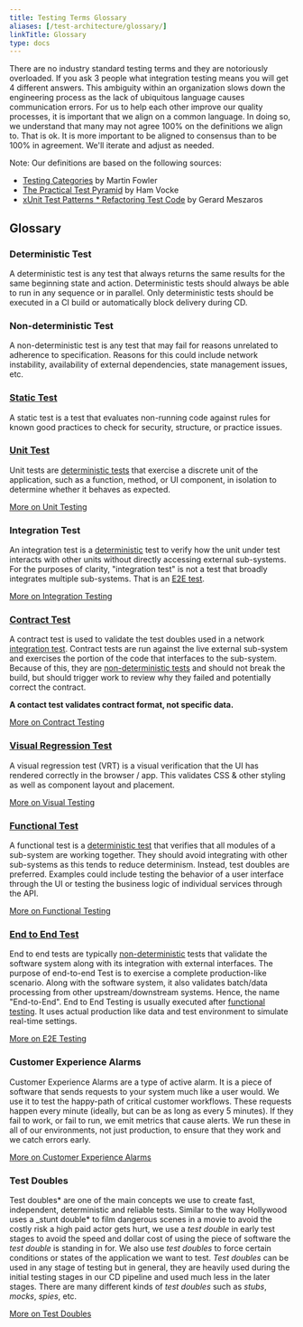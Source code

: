 ```yaml
---
title: Testing Terms Glossary
aliases: [/test-architecture/glossary/]
linkTitle: Glossary
type: docs
---
```


There are no industry standard testing terms and they are notoriously overloaded. If you ask 3 people what integration testing means you will get 4 different answers. This ambiguity within an organization slows down the engineering process as the lack of ubiquitous language causes communication errors. For us to help each other improve our quality processes, it is important that we align on a common language. In doing so, we understand that many may not agree 100% on the definitions we align to. That is ok. It is more important to be aligned to consensus than to be 100% in agreement. We'll iterate and adjust as needed.

Note: Our definitions are based on the following sources:

- [Testing Categories](https://martinfowler.com/tags/test%20categories.html) by Martin Fowler
- [The Practical Test Pyramid](https://martinfowler.com/articles/practical-test-pyramid.html) by Ham Vocke
- [xUnit Test Patterns \* Refactoring Test Code](https://martinfowler.com/books/meszaros.html) by Gerard Meszaros

## Glossary

### Deterministic Test

A deterministic test is any test that always returns the same results for the same beginning state and action. Deterministic tests should always be able to run in any sequence or in parallel. Only deterministic tests should be executed in a CI build or automatically block delivery during CD.

### Non-deterministic Test

A non-deterministic test is any test that may fail for reasons unrelated to adherence to specification. Reasons for this could include network instability, availability of external dependencies, state management issues, etc.

### [Static Test](static)

A static test is a test that evaluates non-running code against rules for known good practices to check for security, structure, or practice issues.

### [Unit Test](unit)

Unit tests are [deterministic tests](#deterministic-test) that exercise a discrete unit of the application, such as a function, method, or UI component, in isolation to determine whether it behaves as expected.

[More on Unit Testing](unit)

### Integration Test

An integration test is a [deterministic](#deterministic-test) test to verify how the unit under test interacts with other units without directly accessing external sub-systems. For the purposes of clarity, "integration test" is not a test that broadly integrates multiple sub-systems. That is an [E2E test](#end-to-end-test).

[More on Integration Testing](integration)

### [Contract Test](contract)

A contract test is used to validate the test doubles used in a network [integration test](#integration-test). Contract tests are run against the live external sub-system and exercises the portion of the code that interfaces to the sub-system. Because of this, they are [non-deterministic tests](#non-deterministic-test) and should not break the build, but should trigger work to review why they failed and potentially correct the contract.

**A contact test validates contract format, not specific data.**

[More on Contract Testing](contract)

### [Visual Regression Test](visual)

A visual regression test (VRT) is a visual verification that the UI has rendered correctly in the browser / app. This validates CSS & other styling as well as component layout and placement.

[More on Visual Testing](visual)

### [Functional Test](functional)

A functional test is a [deterministic test](#deterministic-test) that verifies that all modules of a sub-system are working together. They should avoid integrating with other sub-systems as this tends to reduce determinism. Instead, test doubles are preferred. Examples could include testing the behavior of a user interface through the UI or testing the business logic of individual services through the API.

[More on Functional Testing](functional)

### [End to End Test](e2e)

End to end tests are typically [non-deterministic](#non-deterministic-test) tests that validate the software system along with its integration with external interfaces. The purpose of end-to-end Test is to exercise a complete production-like scenario. Along with the software system, it also validates batch/data processing from other upstream/downstream systems. Hence, the name "End-to-End". End to End Testing is usually executed after [functional testing](#functional-test). It uses actual production like data and test environment to simulate real-time settings.

[More on E2E Testing](e2e)

### Customer Experience Alarms

Customer Experience Alarms are a type of active alarm. It is a piece of software that sends requests to your system much like a user would. We use it to test the happy-path of critical customer workflows. These requests happen every minute (ideally, but can be as long as every 5 minutes). If they fail to work, or fail to run, we emit metrics that cause alerts. We run these in all of our environments, not just production, to ensure that they work and we catch errors early.

[More on Customer Experience Alarms](customer-experience-alarms)

### Test Doubles

Test doubles* are one of the main concepts we use to create fast, independent, deterministic and reliable tests. Similar to the way Hollywood uses a \_stunt double* to film dangerous scenes in a movie to avoid the costly risk a high paid actor gets hurt, we use a _test double_ in early test stages to avoid the speed and dollar cost of using the piece of software the _test double_ is standing in for. We also use _test doubles_ to force certain conditions or states of the application we want to test. _Test doubles_ can be used in any stage of testing but in general, they are heavily used during the initial testing stages in our CD pipeline and used much less in the later stages. There are many different kinds of _test doubles_ such as _stubs_, _mocks_, _spies_, etc.

[More on Test Doubles](test-doubles)
